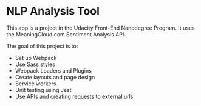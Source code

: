 # NLP Analysis Tool

This app is a project in the Udacity Front-End Nanodegree Program. It uses the MeaningCloud.com Sentiment Analysis API.

The goal of this project is to:
- Set up Webpack
- Use Sass styles
- Webpack Loaders and Plugins
- Create layouts and page design
- Service workers
- Unit testing using Jest
- Use APIs and creating requests to external urls

